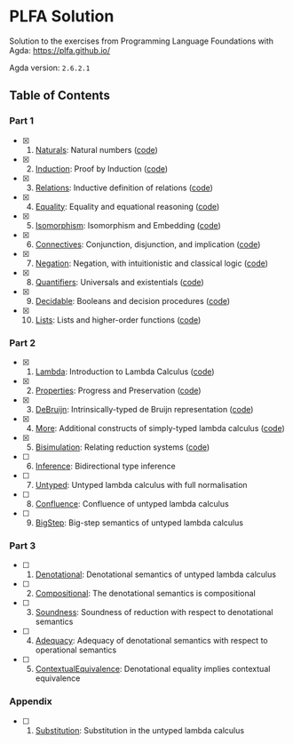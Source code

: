 # PLFA Solution

Solution to the exercises from Programming Language Foundations with Agda: https://plfa.github.io/

Agda version: `2.6.2.1`

## Table of Contents

### Part 1

- [x] 1. [Naturals](https://plfa.github.io/Naturals/): Natural numbers ([code](https://github.com/kaa1el/plfa_solution/blob/master/src/plfa/part1/Naturals.agda))
- [x] 2. [Induction](https://plfa.github.io/Induction/): Proof by Induction ([code](https://github.com/kaa1el/plfa_solution/blob/master/src/plfa/part1/Induction.agda))
- [x] 3. [Relations](https://plfa.github.io/Relations/): Inductive definition of relations ([code](https://github.com/kaa1el/plfa_solution/blob/master/src/plfa/part1/Relations.agda))
- [x] 4. [Equality](https://plfa.github.io/Equality/): Equality and equational reasoning ([code](https://github.com/kaa1el/plfa_solution/blob/master/src/plfa/part1/Equality.agda))
- [x] 5. [Isomorphism](https://plfa.github.io/Isomorphism/): Isomorphism and Embedding ([code](https://github.com/kaa1el/plfa_solution/blob/master/src/plfa/part1/Isomorphism.agda))
- [x] 6. [Connectives](https://plfa.github.io/Connectives/): Conjunction, disjunction, and implication ([code](https://github.com/kaa1el/plfa_solution/blob/master/src/plfa/part1/Connectives.agda))
- [x] 7. [Negation](https://plfa.github.io/Negation/): Negation, with intuitionistic and classical logic ([code](https://github.com/kaa1el/plfa_solution/blob/master/src/plfa/part1/Negation.agda))
- [x] 8. [Quantifiers](https://plfa.github.io/Quantifiers/): Universals and existentials ([code](https://github.com/kaa1el/plfa_solution/blob/master/src/plfa/part1/Quantifiers.agda))
- [x] 9. [Decidable](https://plfa.github.io/Decidable/): Booleans and decision procedures ([code](https://github.com/kaa1el/plfa_solution/blob/master/src/plfa/part1/Decidable.agda))
- [x] 10. [Lists](https://plfa.github.io/Lists/): Lists and higher-order functions ([code](https://github.com/kaa1el/plfa_solution/blob/master/src/plfa/part1/Lists.agda))

### Part 2

- [x] 1. [Lambda](https://plfa.github.io/Lambda/): Introduction to Lambda Calculus ([code](https://github.com/kaa1el/plfa_solution/blob/master/src/plfa/part2/Lambda.agda))
- [x] 2. [Properties](https://plfa.github.io/Properties/): Progress and Preservation ([code](https://github.com/kaa1el/plfa_solution/blob/master/src/plfa/part2/Properties.agda))
- [x] 3. [DeBruijn](https://plfa.github.io/DeBruijn/): Intrinsically-typed de Bruijn representation ([code](https://github.com/kaa1el/plfa_solution/blob/master/src/plfa/part2/DeBruijn.agda))
- [x] 4. [More](https://plfa.github.io/More/): Additional constructs of simply-typed lambda calculus ([code](https://github.com/kaa1el/plfa_solution/blob/master/src/plfa/part2/More.agda))
- [x] 5. [Bisimulation](https://plfa.github.io/Bisimulation/): Relating reduction systems ([code](https://github.com/kaa1el/plfa_solution/blob/master/src/plfa/part2/Bisimulation.agda))
- [ ] 6. [Inference](https://plfa.github.io/Inference/): Bidirectional type inference
- [ ] 7. [Untyped](https://plfa.github.io/Untyped/): Untyped lambda calculus with full normalisation
- [ ] 8. [Confluence](https://plfa.github.io/Confluence/): Confluence of untyped lambda calculus
- [ ] 9. [BigStep](https://plfa.github.io/BigStep/): Big-step semantics of untyped lambda calculus

### Part 3

- [ ] 1. [Denotational](https://plfa.github.io/Denotational/): Denotational semantics of untyped lambda calculus
- [ ] 2. [Compositional](https://plfa.github.io/Compositional/): The denotational semantics is compositional
- [ ] 3. [Soundness](https://plfa.github.io/Soundness/): Soundness of reduction with respect to denotational semantics
- [ ] 4. [Adequacy](https://plfa.github.io/Adequacy/): Adequacy of denotational semantics with respect to operational semantics
- [ ] 5. [ContextualEquivalence](https://plfa.github.io/ContextualEquivalence/): Denotational equality implies contextual equivalence

### Appendix

- [ ] 1. [Substitution](https://plfa.github.io/Substitution/): Substitution in the untyped lambda calculus
